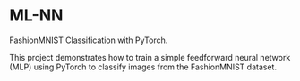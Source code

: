 # ML-NN

FashionMNIST Classification with PyTorch. 

This project demonstrates how to train a simple feedforward neural network (MLP) using PyTorch to classify images from the FashionMNIST dataset.

